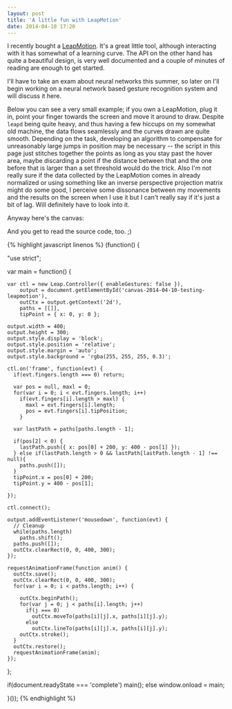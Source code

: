 ```yaml
---
layout: post
title: 'A little fun with LeapMotion'
date: 2014-04-10 17:20
---
```

I recently bought a [LeapMotion](https://www.leapmotion.com/). It's a great
little tool, although interacting with it has somewhat of a learning curve.
The API on the other hand has quite a beautiful design, is very well
documented and a couple of minutes of reading are enough to get started.

I'll have to take an exam about neural networks this summer, so later on
I'll begin working on a neural network based gesture recognition system and
will discuss it here.

Below you can see a very small example; if you own a LeapMotion, plug
it in, point your finger towards the screen and move it around to draw. 
Despite `leapd` being quite heavy, and thus having a few hiccups on my somewhat
old machine, the data flows seamlessly and the curves drawn are quite smooth.
Depending on the task, developing an algorithm to compensate for unreasonably
large jumps in position may be necessary -- the script in this page
just stitches together the points as long as you stay past the hover area,
maybe discarding a point if the distance between that and the one before that
is larger than a set threshold would do the trick. Also I'm not really sure if
the data collected by the LeapMotion comes in already normalized or using
something like an inverse perspective projection matrix might do some good, I
perceive some dissonance between my movements and the results on the screen
when I use it but I can't really say if it's just a bit of lag. Will definitely
have to look into it.

Anyway here's the canvas:

<canvas id='canvas-2014-04-10-testing-leapmotion' width='400' height='300'></canvas>
<script src="//js.leapmotion.com/leap-0.4.3.js"></script>
<script type='text/javascript' src='/js/2014-04-10-testing-leapmotion.js'></script>

And you get to read the source code, too. ;)

{% highlight javascript linenos %}
(function() {

  "use strict";

  var main = function() {

    var ctl = new Leap.Controller({ enableGestures: false }),
        output = document.getElementById('canvas-2014-04-10-testing-leapmotion'),
        outCtx = output.getContext('2d'),
        paths = [[]],
        tipPoint = { x: 0, y: 0 };

    output.width = 400;
    output.height = 300;
    output.style.display = 'block';
    output.style.position = 'relative';
    output.style.margin = 'auto';
    output.style.background = 'rgba(255, 255, 255, 0.3)';

    ctl.on('frame', function(evt) {
      if(evt.fingers.length === 0) return;

      var pos = null, maxl = 0;
      for(var i = 0; i < evt.fingers.length; i++)
        if(evt.fingers[i].length > maxl) {
          maxl = evt.fingers[i].length;
          pos = evt.fingers[i].tipPosition;
        }

      var lastPath = paths[paths.length - 1];

      if(pos[2] < 0) {
        lastPath.push({ x: pos[0] + 200, y: 400 - pos[1] });
      } else if(lastPath.length > 0 && lastPath[lastPath.length - 1] !== null){
        paths.push([]);
      }
      tipPoint.x = pos[0] + 200;
      tipPoint.y = 400 - pos[1];

    });

    ctl.connect();

    output.addEventListener('mousedown', function(evt) {
      // Cleanup
      while(paths.length)
        paths.shift();
      paths.push([]);
      outCtx.clearRect(0, 0, 400, 300);
    });

    requestAnimationFrame(function anim() {
      outCtx.save();
      outCtx.clearRect(0, 0, 400, 300);
      for(var i = 0; i < paths.length; i++) {

        outCtx.beginPath();
        for(var j = 0; j < paths[i].length; j++)
          if(j === 0)
            outCtx.moveTo(paths[i][j].x, paths[i][j].y);
          else
            outCtx.lineTo(paths[i][j].x, paths[i][j].y);
        outCtx.stroke();
      }
      outCtx.restore();
      requestAnimationFrame(anim);
    });
  };


  if(document.readyState === 'complete')
    main();
  else
    window.onload = main;

}());
{% endhighlight %}
